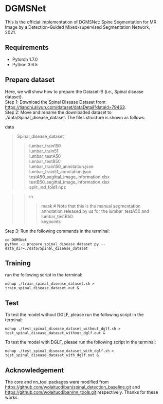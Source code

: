 # DGMSNet
This is the official implementation of DGMSNet: Spine Segmentation for MR Image by a Detection-Guided Mixed-supervised Segmentation Network, 2021.
## Requirements
- Pytorch 1.7.0
- Python 3.6.5
## Prepare dataset
Here, we will show how to prepare the Dataset-B (i.e., Spinal disease dataset).  
Step 1: Download the Spinal Disease Dataset from: <https://tianchi.aliyun.com/dataset/dataDetail?dataId=79463>.  
Step 2: Move and rename the downloaded dataset to ./data/Spinal_disease_dataset. The files structure is shown as follows:

data
> Spinal\_disease\_dataset
>> lumbar\_train150  
>> lumbar\_train51  
>> lumbar\_testA50  
>> lumbar\_testB50  
>> lumbar\_train150\_annotation.json  
>> lumbar\_train51\_annotation.json  
>> testA50\_sagittal\_image\_information.xlsx  
>> testB50\_sagittal\_image\_information.xlsx  
>> split\_ind\_fold1.npz  

>> in  
>>> mask  # Note that this is the manual segmentation annotation released by us for the lumbar\_testA50 and lumbar\_testB50.  
>>> keypoints

Step 3: Run the following commands in the terminal:  

```
cd DGMSNet  
python -u prepare_spinal_disease_dataset.py --data_dir=./data/Spinal_disease_dataset
```
## Training
run the following script in the terminal:

```
nohup ./train_spinal_disease_dataset.sh > train_spinal_disease_dataset.out &
```
## Test
To test the model without DGLF, please run the following script in the terminal:

```
nohup ./test_spinal_disease_dataset_without_dglf.sh > test_spinal_disease_dataset_without_dglf.out &
```

To test the model with DGLF, please run the following script in the terminal:

```
nohup ./test_spinal_disease_dataset_with_dglf.sh > test_spinal_disease_dataset_with_dglf.out &
```

## Acknowledgement
The core and nn_tool packages were modified from <https://github.com/wolaituodiban/spinal_detection_baseline.git> and <https://github.com/wolaituodiban/nn_tools.git> respectively. Thanks for these works.


